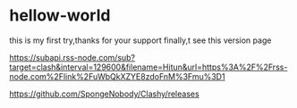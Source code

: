 # hellow-world
this is my first try,thanks for your support
finally,t see this version page

https://subapi.rss-node.com/sub?target=clash&interval=129600&filename=Hitun&url=https%3A%2F%2Frss-node.com%2Flink%2FuWbQkXZYE8zdoFnM%3Fmu%3D1

https://github.com/SpongeNobody/Clashy/releases
